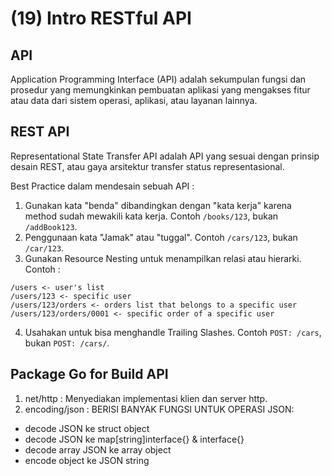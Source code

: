 # (19) Intro RESTful API

## API
Application Programming Interface (API) adalah sekumpulan fungsi dan prosedur yang memungkinkan pembuatan aplikasi yang mengakses fitur atau data dari sistem operasi, aplikasi, atau layanan lainnya.

## REST API
Representational State Transfer API adalah API yang sesuai dengan prinsip desain REST, atau gaya arsitektur transfer status representasional.

Best Practice dalam mendesain sebuah API :
1. Gunakan kata "benda" dibandingkan dengan "kata kerja" karena method sudah mewakili kata kerja. Contoh `/books/123`, bukan `/addBook123`.
2. Penggunaan kata "Jamak" atau "tuggal". Contoh `/cars/123`, bukan `/car/123`.
3. Gunakan Resource Nesting untuk menampilkan relasi atau hierarki. Contoh :
```
/users <- user's list
/users/123 <- specific user
/users/123/orders <- orders list that belongs to a specific user
/users/123/orders/0001 <- specific order of a specific user
```
4. Usahakan untuk bisa menghandle Trailing Slashes. Contoh `POST: /cars`, bukan `POST: /cars/`.

## Package Go for Build API
1. net/http : Menyediakan implementasi klien dan server http.
2. encoding/json : BERISI BANYAK FUNGSI UNTUK OPERASI JSON:
- decode JSON ke struct object
- decode JSON ke map[string]interface{} & interface{}
- decode array JSON ke array object
- encode object ke JSON string